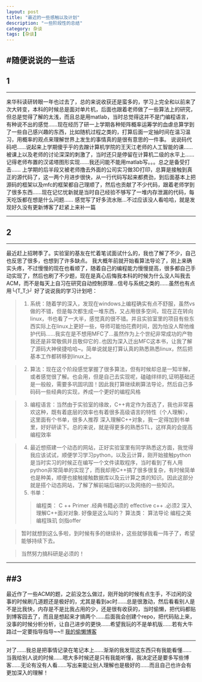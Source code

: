 ```yaml
---
layout: post
title: "最近的一些感触以及计划"
description: "一些阶段性的总结"
category: 杂谈
tags: [杂谈]
---
```



#随便说说的一些话
----
## 1
---
来华科读研转眼一年也过去了，总的来说收获还是蛮多的，学习上完全和以前来了次大转变，本科的时候总是面对单片机，后面也跟着老师做了一些算法上的研究，但总是觉得了解的太浅，而且总是用matlab，当时总觉得这并不是门编程语言，有种说不出的感觉……现在经历了研一上学期各种矩阵概率运筹学的血虐总算学到了一些自己感兴趣的东西，比如随机过程之类的，打算后面一定抽时间在温习温习，用概率的观点来理解世界上发生的事情真的是很有意思的一件事。
说说码代码吧……说起来上学期傻乎乎的去蹭计算机学院的王天江老师的人工智能的课……被课上以及老师的讨论深深的刺激了，当时还只是停留在计算机二级的水平上……记得老师布置的汉诺塔图形实现……我还问能不能用matlab写。。。总之是备受打击……
上学期的后半段又被老师撸去外面的公司实习做3D打印，总算是接触到真正的源代码了，这一两个月进步很快，从一行代码写起来都费劲，到后面基本上把源码的框架以及mfc的框架都自己理顺了，然后也贡献了不少代码，跟着老师学到了很多东西……现在记忆忧新就是当时自己经验不够写了一堆内存泄漏的代码，每天吃饭都在想是什么问题……
感觉写了好多流水账...不过应该没人看哈哈，就是发现好久没有更新博客了赶紧上来补一篇

----
## 2
----

最近赶上招聘季了。实验室的基友在忙着笔试面试什么的，我也了解了不少，自己也反思了很多，也想到了许多缺点。
我大概年前就开始看算法导论了，刚上来确实头疼，不过慢慢的现在也看顺了，随着自己的编程能力慢慢提高，很多都自己手动实现了，然后也刷了不少题，现在是真心后悔我本科的时候为什么没人叫我去ACM，而不是每天上自习在研究自动控制原理...信号与系统之类的……虽然也有点用└(T_T;)┘
好了说说我的学习计划吧：
>1. 系统：随着学的深入，发现在windows上编程确实有点不舒服，虽然vs做的不错，但是每次都生成一堆东西，又占用很多空间，现在正在转向linux，书也看了一大半，感觉真的很不错。并且实验室里的项目有些东西实际上在linux上更好一些，导师可能怕花费时间，因为怕没人帮他维护代码……我实在是不想用MFC了...虽然作为上个世纪非常成功的产物我还是非常敬佩并且敬仰它的..也因为深入迁出MFC这本书，让我了解了源码大神侯捷哈哈~。简单说就是打算认真的熟悉熟悉linux，然后把基本工作都转移到linux上。
 
>2. 算法：现在这个阶段感觉掌握了很多算法，但有时候却总是一知半解，或者感觉很了解。也会用，但是自己去实现呢，磕磕绊绊的,证明基础还是一般般，需要多巩固巩固！因此我打算继续刷算法导论，然后自己多码码一些经典的实现，养成一个更好的编程风格

>3. 编程语言：当然由于实验室的缘故，C++肯定作为首选了，我也非常喜欢这种，既有着底层的效率也有着很多高级语言的特性（个人理解），这里面有个书单，很多人推荐 深入理解C++对象，我一定得加到书单里，好好研读下。总的来说，就是得更多的熟悉STL，这样真的会提高编程效率

>4. 最近想搭建一个动态的网站，正好实验室里有同学熟悉这方面，我觉得我应该试试，顺便学习学习python，以及云计算，刚开始接触python是当时实习的时候正在编写一个文件读取程序，当时看到了有人用python非常简单的实现了，而我却用C++搞了很多很复杂，有时候简单也是种美，顺便也接触接触数据库以及云计算之类的知识。因此这部分就是搭个动态网站，了解了解前端后端的以及网络的一些知识。
> 5. 书单：
> 	
> >编程类： 
> C ++ Primer .经典书籍必须的
>  effective c++ .必须2
>  深入理解C++面对对象. 好像是这么叫的？
>算法类：
   算法导论
   编程之美
   编程珠玑
   剑指offer

> 暂时就想到这么多啦，到时候有多的继续补，这些就够我看一阵子了，希望能够持续下去。

>当然努力搞科研是必须的！  



---
##3
----

最近作了一些ACM的题，之前没怎么做过，刚开始的时候有点生手，不过闲的没事的时候刷几道题还是极好的，尤其是看到ac时……总是很激动，然后看看别人是不是比我快，内存是不是比我占用的少，还是很有收获的，当时偷懒，把代码都贴到博客园去了，而且是想起来才搞两个……后面我会创建个repo，把代码贴上来，没事的时候分析分析，让自己进步的更快……希望我玩的不是单机版……若有大牛路过一定要指导指导~~!!
[我的偷懒博客](http://www.cnblogs.com/makeitsure/)

____
对了……我总是把事情记录在笔记本上……渐渐的我发现这东西只有我能看懂……当我给别人说的时候……嗯大多时候还是只有我能听懂，我决定还是要多写些博客……无论有没有人看……写出来能让别人理解也是极好的……而且自己也许会有更加深入的理解！  